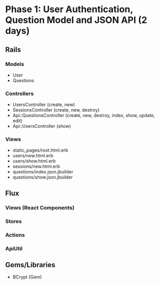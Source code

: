 # Phase 1: User Authentication, Question Model and JSON API (2 days)

## Rails
### Models
* User
* Questions

### Controllers
* UsersController (create, new)
* SessionsController (create, new, destroy)
* Api::QuestionsController (create, new, destroy, index, show, update, edit)
* Api::UsersController (show)

### Views
* static_pages/root.html.erb
* users/new.html.erb
* users/show.html.erb
* sessions/new.html.erb
* questions/index.json.jbuilder
* questions/show.json.jbuilder

## Flux
### Views (React Components)

### Stores

### Actions

### ApiUtil

## Gems/Libraries
* BCrypt (Gem)
